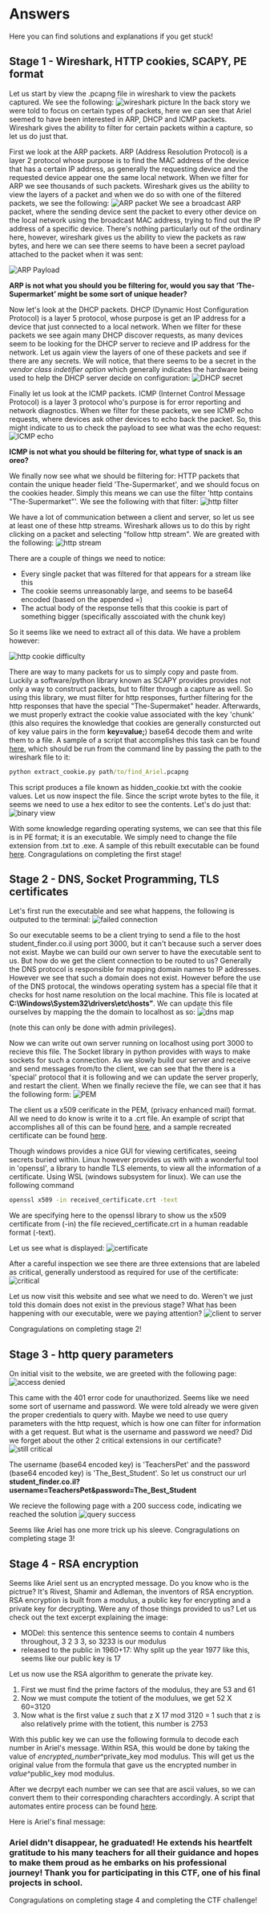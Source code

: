 # Answers
Here you can find solutions and explanations if you get stuck!


## Stage 1 - Wireshark, HTTP cookies, SCAPY, PE format
Let us start by view the .pcapng file in wireshark to view the packets captured. We see the following:
![wireshark picture](../resources/wireshark.png)
In the back story we were told to focus on certain types of packets, here we can see that Ariel seemed to have been interested in ARP, DHCP and ICMP packets. Wireshark gives the ability to filter for certain packets within a capture, so let us do just that.

First we look at the ARP packets. ARP (Address Resolution Protocol) is a layer 2 protocol whose purpose is to find the MAC address of the device that has a certain IP address, as generally the requesting device and the requested device appear one the same local network. When we filter for ARP we see thousands of such packets. Wireshark gives us the ability to view the layers of a packet and when we do so with one of the filtered packets, we see the following:
![ARP packet](../resources/ARP.png)
We see a broadcast ARP packet, where the sending device sent the packet to every other device on the local network using the broadcast MAC address, trying to find out the IP address of a specific device. There's nothing particularly out of the ordinary here, however, wireshark gives us the ability to view the packets as raw bytes, and here we can see there seems to have been a secret payload attached to the packet when it was sent:

![ARP Payload](../resources/ARP_payload.png)

**ARP is not what you should you be filtering for, would you say that ‘The-Supermarket’ might be some sort of unique header?**

Now let's look at the DHCP packets. DHCP (Dynamic Host Configuration Protocol) is a layer 5 protocol, whose purpose is get an IP address for a device that just connected to a local network. When we filter for these packets we see again many DHCP discover requests, as many devices seem to be looking for the DHCP server to recieve and IP address for the network. Let us again view the layers of one of these packets and see if there are any secrets. We will notice, that there seems to be a secret in the *vendor class indetifier option* which generally indicates the hardware being used to help the DHCP server decide on configuration:
![DHCP secret](../resources/DHCP_vendor.png)

Finally let us look at the ICMP packets. ICMP (Internet Control Message Protocol) is a layer 3 protocol who's purpose is for error reporting and network diagnostics. When we filter for these packets, we see ICMP echo requests, where devices ask other devices to echo back the packet. So, this might indicate to us to check the payload to see what was the echo request:
![ICMP echo](../resources/ICMP_echo.png)

**ICMP is not what you should be filtering for, what type of snack is an oreo?**

We finally now see what we should be filtering for: HTTP packets that contain the unique header field 'The-Supermarket', and we should focus on the cookies header. Simply this means we can use the filter 'http contains "The-Supermarket"'. We see the following with that filter:
![http filter](../resources/http_packets.png)

We have a lot of communication between a client and server, so let us see at least one of these http streams. Wireshark allows us to do this by right clicking on a packet and selecting "follow http stream". We are greated with the following: 
![http stream](../resources/http_stream.png)

There are a couple of things we need to notice: 
- Every single packet that was filtered for that appears for a stream like this
- The cookie seems unreasonably large, and seems to be base64 encoded (based on the appended =)
- The actual body of the response tells that this cookie is part of something bigger (specifically asscoiated with the chunk key)

So it seems like we need to extract all of this data. We have a problem however:

![http cookie difficulty](../resources/http_problem.png)

There are way to many packets for us to simply copy and paste from. Luckily a software/python library known as SCAPY provides provides not only a way to construct packets, but to filter through a capture as well. So using this library, we must filter for http responses, further filtering for the http responses that have the special "The-Supermaket" header. Afterwards, we must properly extract the cookie value associated with the key 'chunk' (this also requires the knowledge that cookies are generally consturcted out of key value pairs in the form **key=value;**) base64 decode them and write them to a file. A sample of a script that accomplishes this task can be found [here](extract_cookie.py), which should be run from the command line by passing the path to the wireshark file to it:
```cmd
python extract_cookie.py path/to/find_Ariel.pcapng
```
This script produces a file known as hidden_cookie.txt with the cookie values. Let us now inspect the file. Since the script wrote bytes to the file, it seems we need to use a hex editor to see the contents. Let's do just that:
![binary view](../resources/hex_editor.png)

With some knowledge regarding operating systems, we can see that this file is in PE format; it is an executable. We simply need to change the file extension from .txt to .exe. A sample of this rebuilt executable can be found [here](hidden_cookie.exe). Congragulations on completing the first stage!

## Stage 2 - DNS, Socket Programming, TLS certificates

Let's first run the executable and see what happens, the following is outputed to the terminal:
![failed connection](../resources/failed_server.png)

So our executable seems to be a client trying to send a file to the host student_finder.co.il using port 3000, but it can't because such a server does not exist. Maybe we can build our own server to have the executable sent to us. But how do we get the client connection to be routed to us? Generally the DNS protocol is responsible for mapping domain names to IP addresses. However we see that such a domain does not exist. However before the use of the DNS protocal, the windows operating system has a special file that it checks for host name resolution on the local machine. This file is located at **C:\Windows\System32\drivers\etc\hosts”**. We can update this file ourselves by mapping the the domain to localhost as so:
![dns map](../resources/dns_map.png)

(note this can only be done with admin privileges).

Now we can write out own server running on localhost using port 3000 to recieve this file. The Socket library in python provides with ways to make sockets for such a connection. As we slowly build our server and receive and send messages from/to the client, we can see that the there is a 'special' protocol that it is following and we can update the server properly, and restart the client. When we finally recieve the file, we can see that it has the following form:
![PEM](../resources/PEM.png)

The client us a x509 cerificate in the PEM, (privacy enhanced mail) format. All we need to do know is write it to a .crt file. An example of script that accomplishes all of this can be found [here](certificate_reader.py), and a sample recreated certificate can be found [here](received_certificate.crt). 

Though windows provides a nice GUI for viewing certificates, seeing secrets buried within. Linux however provides us with with a wonderful tool in 'openssl', a library to handle TLS elements, to view all the information of a certificate. Using WSL (windows subsystem for linux). We can use the following command 
```bash
openssl x509 -in received_certificate.crt -text
```
We are specifying here to the openssl library to show us the x509 certificate from (-in) the file recieved_certificate.crt in a human readable format (-text).

Let us see what is displayed:
![certificate](../resources/certificate_ssl.png)

After a careful inspection we see there are three extensions that are labeled as critical, generally understood as required for use of the certificate:
![critical](../resources/critical.png)

Let us now visit this website and see what we need to do. Weren't we just told this domain does not exist in the previous stage? What has been happening with our executable, were we paying attention?
![client to server](../resources/client_to_server.png)

Congragulations on completing stage 2!

## Stage 3 - http query parameters

On initial visit to the website, we are greeted with the following page:
![access denied](../resources/access_denied.png)

This came with the 401 error code for unauthorized. Seems like we need some sort of username and password. We were told already we were given the proper credentials to query with. Maybe we need to use query parameters with the http request, which is how one can filter for information with a get request. But what is the username and password we need? Did we forget about the other 2 critical extensions in our certificate? 
![still critical](../resources/still_critical.png)

The username (base64 encoded key) is 'TeachersPet' and the password (base64 encoded key) is 'The_Best_Student'. So let us construct our url
**student_finder.co.il?username=TeachersPet&password=The_Best_Student**

We recieve the following page with a 200 success code, indicating we reached the solution
![query success](../resources/http_query_success.png)

Seems like Ariel has one more trick up his sleeve. Congragulations on completing stage 3!


## Stage 4 - RSA encryption
Seems like Ariel sent us an encrypted message. Do you know who is the pictrue? It's Rivest, Shamir and Adleman, the inventors of RSA encryption. RSA encryption is built from a modulus, a public key for encrypting and a private key for decrypting. Were any of those things provided to us? Let us check out the text excerpt explaining the image:
- MODel: this sentence this sentence seems to contain 4 numbers throughout, 3 2 3 3, so 3233 is our modulus
- released to the public in 1960+17: Why split up the year 1977 like this, seems like our public key is 17

Let us now use the RSA algorithm to generate the private key.
1) First we must find the prime factors of the modulus, they are 53 and 61
2) Now we must compute the totient of the modulues, we get 52 X 60=3120
3) Now what is the first value z such that z X 17 mod 3120 = 1 such that z is also relatively prime with the totient, this number is 2753

With this public key we can use the following formula to decode each number in Ariel's message. Within RSA, this would be done by taking the value of *encrypted_number*^private_key mod modulus. This will get us the original value from the formula that gave us the encrypted number in *value*^public_key mod modulus.

After we decrpyt each number we can see that are ascii values, so we can convert them to their corresponding charachters accordingly. A script that automates entire process can be found [here](RSA_decryptor.py).

Here is Ariel's final message:
### Ariel didn't disappear, he graduated! He extends his heartfelt gratitude to his many teachers for all their guidance and hopes to make them proud as he embarks on his professional journey! Thank you for participating in this CTF, one of his final projects in school. 

Congragulations on completing stage 4 and completing the CTF challenge!


